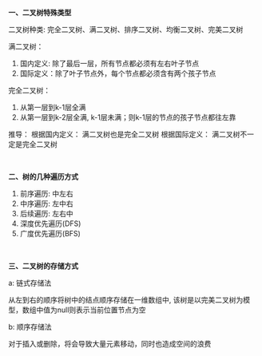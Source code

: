 **一、二叉树特殊类型**

二叉树种类: 完全二叉树、满二叉树、排序二叉树、均衡二叉树、完美二叉树 

满二叉树：
1) 国内定义: 除了最后一层，所有节点都必须有左右叶子节点
2) 国际定义：除了叶子节点外，每个节点都必须含有两个孩子节点

完全二叉树：
1) 从第一层到k-1层全满
2) 从第一层到k-2层全满, k-1层未满；则k-1层的节点的孩子节点都往左靠

推导：
根据国内定义： 满二叉树也是完全二叉树
根据国际定义： 满二叉树不一定是完全二叉树

<br/>

**二、树的几种遍历方式**

1) 前序遍历: 中左右
2) 中序遍历: 左中右
3) 后续遍历: 左右中
4) 深度优先遍历(DFS)
5) 广度优先遍历(BFS)

<br/>

**三、二叉树的存储方式**

a: 链式存储法

从左到右的顺序将树中的结点顺序存储在一维数组中, 该树是以完美二叉树为模型，数组中值为null则表示当前位置节点为空

b: 顺序存储法

对于插入或删除，将会导致大量元素移动，同时也造成空间的浪费


